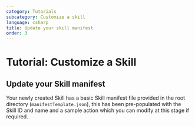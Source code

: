 ```yaml
---
category: Tutorials
subcategory: Customize a skill
language: csharp
title: Update your skill manifest
order: 3
---
```


# Tutorial: Customize a Skill

## Update your Skill manifest

Your newly created Skill has a basic Skill manifest file provided in the root directory (`manifestTemplate.json`), this has been pre-populated with the Skill ID and name and a sample action which you can modify at this stage if required.